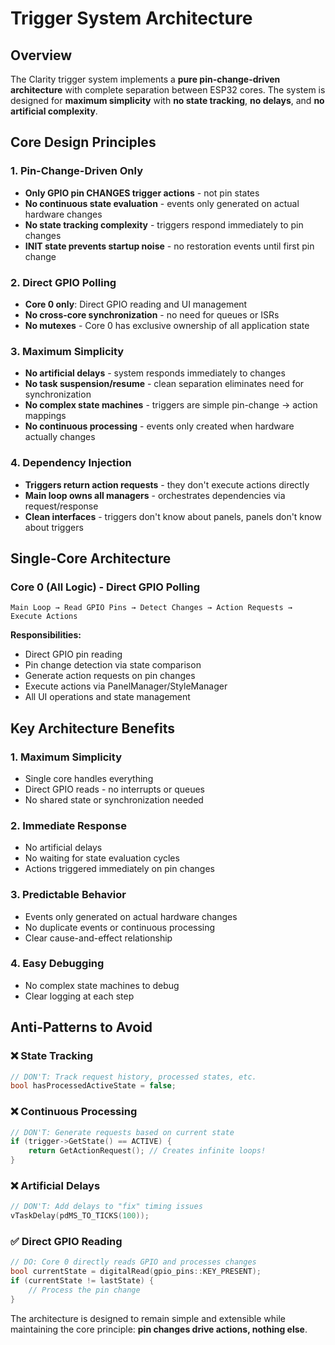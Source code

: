 # Trigger System Architecture

## Overview

The Clarity trigger system implements a **pure pin-change-driven architecture** with complete separation between ESP32 cores. The system is designed for **maximum simplicity** with **no state tracking**, **no delays**, and **no artificial complexity**.

## Core Design Principles

### 1. Pin-Change-Driven Only
- **Only GPIO pin CHANGES trigger actions** - not pin states
- **No continuous state evaluation** - events only generated on actual hardware changes
- **No state tracking complexity** - triggers respond immediately to pin changes
- **INIT state prevents startup noise** - no restoration events until first pin change

### 2. Direct GPIO Polling
- **Core 0 only**: Direct GPIO reading and UI management
- **No cross-core synchronization** - no need for queues or ISRs
- **No mutexes** - Core 0 has exclusive ownership of all application state

### 3. Maximum Simplicity
- **No artificial delays** - system responds immediately to changes
- **No task suspension/resume** - clean separation eliminates need for synchronization
- **No complex state machines** - triggers are simple pin-change → action mappings
- **No continuous processing** - events only created when hardware actually changes

### 4. Dependency Injection
- **Triggers return action requests** - they don't execute actions directly
- **Main loop owns all managers** - orchestrates dependencies via request/response
- **Clean interfaces** - triggers don't know about panels, panels don't know about triggers

## Single-Core Architecture

### Core 0 (All Logic) - Direct GPIO Polling
```
Main Loop → Read GPIO Pins → Detect Changes → Action Requests → Execute Actions
```

**Responsibilities:**
- Direct GPIO pin reading
- Pin change detection via state comparison
- Generate action requests on pin changes
- Execute actions via PanelManager/StyleManager
- All UI operations and state management

## Key Architecture Benefits

### 1. Maximum Simplicity
- Single core handles everything
- Direct GPIO reads - no interrupts or queues
- No shared state or synchronization needed

### 2. Immediate Response
- No artificial delays
- No waiting for state evaluation cycles
- Actions triggered immediately on pin changes

### 3. Predictable Behavior
- Events only generated on actual hardware changes
- No duplicate events or continuous processing
- Clear cause-and-effect relationship

### 4. Easy Debugging
- No complex state machines to debug
- Clear logging at each step

## Anti-Patterns to Avoid

### ❌ State Tracking
```cpp
// DON'T: Track request history, processed states, etc.
bool hasProcessedActiveState = false;
```

### ❌ Continuous Processing
```cpp
// DON'T: Generate requests based on current state
if (trigger->GetState() == ACTIVE) {
    return GetActionRequest(); // Creates infinite loops!
}
```

### ❌ Artificial Delays
```cpp
// DON'T: Add delays to "fix" timing issues
vTaskDelay(pdMS_TO_TICKS(100));
```

### ✅ Direct GPIO Reading
```cpp
// DO: Core 0 directly reads GPIO and processes changes
bool currentState = digitalRead(gpio_pins::KEY_PRESENT);
if (currentState != lastState) {
    // Process the pin change
}
```

The architecture is designed to remain simple and extensible while maintaining the core principle: **pin changes drive actions, nothing else**.